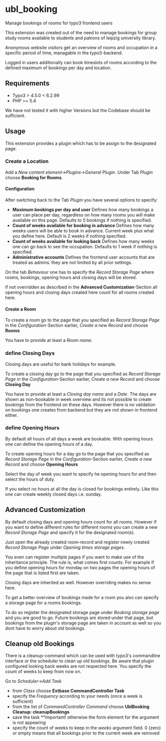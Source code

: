 # ubl_booking
Manage bookings of rooms for typo3 frontend users

This extension was created out of the need to manage bookings for 
group study rooms available to students and patrons of leipzig university library.

Anonymous website visitors get an overview of rooms and occupation in a
specific period of time, managable in the typo3-backend.

Logged in users additionally can book timeslots of rooms according to the defined 
maximum of bookings per day and location.

## Requirements
* Typo3 > 4.5.0 < 6.2.99
* PHP >= 5.4

We have not tested it with higher Versions but the Codebase should be sufficient.

## Usage
This extension provides a plugin which has to be assign to the designated page. 

### Create a Location 
Add a *New content element->Plugins->General Plugin*. 
Under Tab *Plugin* choose **Booking for Rooms**. 

#### Configuration
After switching back to the Tab *Plugin* you have several options to specify:
 
* **Maximum bookings per day and user**
 Defines how many bookings a user can place per day, regardless on how many rooms 
 you will make available on this page. Defaults to 5 bookings if nothing is specified.
* **Count of weeks available for booking in advance**
 Defines how many weeks users will be able to book in advance. 
 Current week plus what you define here. Default is 2 weeks if nothing specified.
* **Count of weeks available for looking back**
 Defines how many weeks one can go back to see the occupation. 
 Defaults to 1 week if nothing is specified.
* **Administrative accounts**
 Defines the frontend user accounts that are treated as admins. they are not limited by
 all prior settings.

On the tab *Behaviour* one has to specify the *Record Storage Page* where rooms, 
bookings, opening hours and closing days will be stored.

If not overridden as described in the **Advanced Customization**-Section
all opening hours and closing days created here count for all rooms created here.

#### Create a Room
To create a room go to the page that you specified as *Record Storage Page* 
in the *Configuration*-Section earlier, *Create a new Record* and choose **Rooms**

You have to provide at least a *Room name*.

### define Closing Days
Closing days are useful for bank holidays for example.

To create a closing day go to the page that you specified as *Record Storage Page* 
in the *Configuration*-Section earlier, *Create a new Record* and choose **Closing Day**

You have to provide at least a *Closing day name* and a *Date*. The days are shown
as non-bookable in week overview and its not possible to create bookings from the frontend
on these days. However there is no validation on bookings one creates from backend but they are not
shown in frontend either.

### define Opening Hours
By default all hours of all days a week are bookable. With opening hours one can define 
the opening hours of a day.   

To create opening hours for a day go to the page that you specified as *Record Storage Page* 
in the *Configuration*-Section earlier, *Create a new Record* and choose **Opening Hours**

Select the day of week you want to specify he opening hours for and then select the hours
of duty. 

If you select no hours at all the day is closed for bookings entirely. Like this one
 can create weekly closed days i.e. sunday.

## Advanced Customization
By default closing days and opening hours count for all rooms. However if you want to define
different rules for different rooms you can create a new *Record Storage Page* and specify it 
for the designated room(s).
 
Just open the already created room-record and register newly created *Record Storage Page*
under *Opening times storage pages*.

You even can register multiple pages if you want to make use of the inheritance principle.
The rule is, what comes first counts. For example if you define opening hours for monday on
two pages the opening hours of the page that is listed first are taken.

Closing days are inherited as well. However overriding makes no sense here.

To get a better overview of bookings made for a room you also can specify a storage page
for a rooms bookings.

To do so register the designated storage page under *Booking storage page* 
and you are good to go. Future bookings are stored under that page, but bookings 
from the plugin's storage page are taken in account as well so you dont have to 
worry about old bookings.

## Cleanup old Bookings
There is a cleanup-command which can be used with typo3's commandline interface 
or the scheduler to clean up old bookings. 
Be aware that plugin configured looking back weeks are not respected here. 
You specify the count of weeks to keep from now on.

Go to *Scheduler->Add Task* 
* from *Class* choose **Extbase CommandController Task**
* specify the *Frequency* according to your needs (once a week is sufficient)
* from the list of *CommandController Command* choose **UblBooking Cleanup: cleanupBookings**
* save the task **important! otherwise the form element for the argument is not appearing
* specify the count of weeks to keep in the *weeks* argument field. 0 (zero) or empty
 means that all bookings prior to the current week are removed
 
